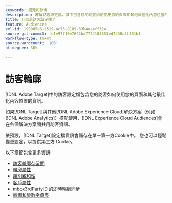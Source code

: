 ```yaml
---
keywords: 概覽和參考
description: 瞭解訪客設定檔，其中包含您的訪客如何使用您的頁面和其他最佳化內容位置的資訊。
title: 什麼是訪客設定檔？
feature: Audiences
exl-id: 199085a6-1519-4c73-8189-33b4ea4fff24
source-git-commit: fe1e97710e7692ba7724103853ed7438c3f361b1
workflow-type: tm+mt
source-wordcount: '106'
ht-degree: 38%

---
```


# 訪客輪廓

[!DNL Adobe Target]中的訪客設定檔包含您的訪客如何使用您的頁面和其他最佳化內容位置的資訊。

如果[!DNL Target]與其他[!DNL Adobe Experience Cloud]解決方案（例如[!DNL Adobe Analytics]）搭配使用，[!DNL Experience Cloud Audiences]會在各個解決方案間共用訪客資訊。

依預設，[!DNL Target]設定檔資訊會儲存在單一第一方Cookie中。 您也可以輕鬆變更設定，以提供第三方 Cookie。

以下章節包含更多資訊: 

- [訪客輪廓存留期](visitor-profile-lifetime.md)
- [輪廓屬性](profile-parameters.md)
- [類別親和性](category-affinity.md)
- [客戶屬性](https://experienceleague.adobe.com/docs/target-dev/developer/implementation/methods/customer-attributes.html)
- [mbox3rdPartyID 的即時輪廓同步](3rd-party-id.md)
- [輪廓和變數字彙表](variables-profiles-parameters-methods.md)
